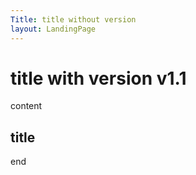 ```yaml
---
Title: title without version
layout: LandingPage 
---
```


title with version v1.1
================

content

## title

end
